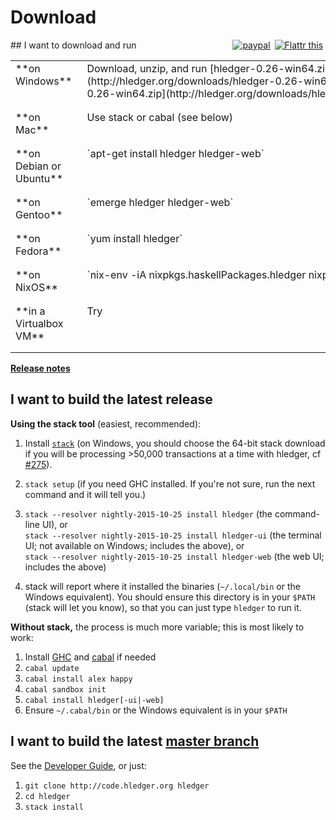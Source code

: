 # Download

<div style="float:right; text-align:right; white-space:nowrap; ">
<a href="https://www.paypal.com/cgi-bin/webscr?cmd=_s-xclick&hosted_button_id=5J33NLXYXCYAY"><img border=0 src="https://www.paypal.com/en_US/i/btn/x-click-but04.gif" alt="paypal"></a> 
<a style="margin-left:3px;" href="https://flattr.com/submit/auto?user_id=simonmichael&url=http%3A%2F%2Fhledger.org" target="_blank"><img src="//api.flattr.com/button/flattr-badge-large.png" alt="Flattr this" title="Flattr this" border="0"></a> 
<div style="display:inline-block; position:relative; top:5px;">
<script data-gratipay-username="simonmichael" data-gratipay-widget="button" src="//grtp.co/v1.js"></script> 
</div>
</div>
## I want to download and run
<!-- <sub>(If the download is out of date or doesn't run on my system, I might troubleshoot or donate to fund improvements)</sub> -->

<style>
tr { vertical-align:top; }
td { padding-bottom:1em; padding-right:1em; }
</style>

<table>

<tr><td>
**on Windows**
</td><td>
<!-- [windows install guide](windows-install.html)\ -->
Download, unzip, and run
[hledger-0.26-win64.zip](http://hledger.org/downloads/hledger-0.26-win64.zip)
<!-- (or the [32-bit build](http://hledger.org/downloads/hledger-0.26-win32.zip)) -->
and/or
[hledger-web-0.26-win64.zip](http://hledger.org/downloads/hledger-web-0.26-win64.zip)
</td></tr>

<tr><td>
**on Mac**
</td><td>
<!-- [mac install guide](mac-install.html)\ -->
<!-- [hledger.mac.zip]()\ -->
<!-- [hledger-web.mac.zip]()\ -->
Use stack or cabal (see below)
</td></tr>

<tr><td>
**on Debian or Ubuntu**
</td><td>
`apt-get install hledger hledger-web`
</td></tr>

<tr><td>
**on Gentoo**
</td><td>
`emerge hledger hledger-web`
</td></tr>

<tr><td>
**on Fedora**
</td><td>
`yum install hledger`
</td></tr>

<tr><td>
**on NixOS**
</td><td style="white-space:nowrap;">
`nix-env -iA nixpkgs.haskellPackages.hledger nixpkgs.haskellPackages.hledgerWeb`
</td></tr>

<tr><td>
**in a Virtualbox VM**
</td><td>
Try <https://github.com/sciurus/hledger-vagrant>
</td></tr>

</table>

<!--
**on another GNU/Linux\<small>(or can run Linux binaries)</small>**
[hledger.linux-32.zip]()
[hledger-web.linux-32.zip]()
[hledger.linux-64.zip]()
[hledger-web.linux-64.zip]()
Use cabal
-->

<!--
Building and supporting Windows and Mac binaries is costly, so
it's demand-driven - you can indicate demand by making a project
donation of any size. Binaries funded in this way will be linked here.
This is a quick way to help the project and your fellow users!
-->

**[Release notes](release-notes.html)**

## I want to build the latest release

**Using the stack tool** (easiest, recommended):

1. Install [`stack`](https://github.com/commercialhaskell/stack/wiki/Downloads)
    (on Windows, you should choose the 64-bit stack download if you will be
processing >50,000 transactions at a time with hledger, cf [#275](https://github.com/simonmichael/hledger/issues/275)).

2. `stack setup`
    (if you need GHC installed. If you're not sure, run the next command and it will tell you.)

3. `stack --resolver nightly-2015-10-25 install hledger` (the command-line UI), or\
   `stack --resolver nightly-2015-10-25 install hledger-ui` (the terminal UI; not available on Windows; includes the above), or\
   `stack --resolver nightly-2015-10-25 install hledger-web` (the web UI; includes the above)

4. stack will report where it installed the binaries (`~/.local/bin` or the Windows equivalent).
   You should ensure this directory is in your `$PATH` (stack will let you know),
   so that you can just type `hledger` to run it.

**Without stack,** the process is much more variable; this is most likely to work:

1. Install [GHC](http://haskell.org/ghc) and [cabal](http://haskell.org/cabal/download.html) if needed
2. `cabal update`
3. `cabal install alex happy`
4. `cabal sandbox init`
5. `cabal install hledger[-ui|-web]`
6. Ensure `~/.cabal/bin` or the Windows equivalent is in your `$PATH`

## I want to build the latest [master branch](https://github.com/simonmichael/hledger/commits/master)

See the [Developer Guide](http://hledger.org/developer-guide.html), or just:

1. `git clone http://code.hledger.org hledger`
2. `cd hledger`
3. `stack install`


